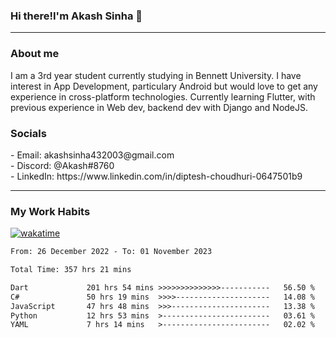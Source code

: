 <h3>Hi there!I'm Akash Sinha 👋</h3>

--- 

<h3>About me</h3>
I am a 3rd year student currently studying in Bennett University. I have interest in App Development, particulary Android but would love to get any experience in cross-platform technologies. Currently learning Flutter, with previous experience in Web dev, backend dev with Django and NodeJS.

<h3>Socials</h3>
 - Email: akashsinha432003@gmail.com<br>
 - Discord: @Akash#8760<br>
 - LinkedIn: https://www.linkedin.com/in/diptesh-choudhuri-0647501b9<br>


---

<h3>My Work Habits</h3>

[![wakatime](https://wakatime.com/badge/user/938b2951-49cf-4810-9b9e-c17cde3d3343.svg)](https://wakatime.com/@938b2951-49cf-4810-9b9e-c17cde3d3343)

<!--START_SECTION:waka-->

```txt
From: 26 December 2022 - To: 01 November 2023

Total Time: 357 hrs 21 mins

Dart             201 hrs 54 mins >>>>>>>>>>>>>>-----------   56.50 %
C#               50 hrs 19 mins  >>>>---------------------   14.08 %
JavaScript       47 hrs 48 mins  >>>----------------------   13.38 %
Python           12 hrs 53 mins  >------------------------   03.61 %
YAML             7 hrs 14 mins   >------------------------   02.02 %
```

<!--END_SECTION:waka-->

